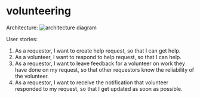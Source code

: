 # volunteering
Architecture: 
![architecture diagram](https://github.com/aikerimm/volunteer/blob/master/diagrams/volunteer_24052020.PNG)

User stories:
1. As a requestor, I want to create help request, so that I can get help.
2. As a volunteer, I want to respond to help request, so that I can help.
3. As a requestor, I want to leave feedback for a volunteer on work they have done on my request, so that other requestors know the reliability of the volunteer.
4. As a requestor, I want to receive the notification that volunteer responded to my request, so that I get updated as soon as possible.
